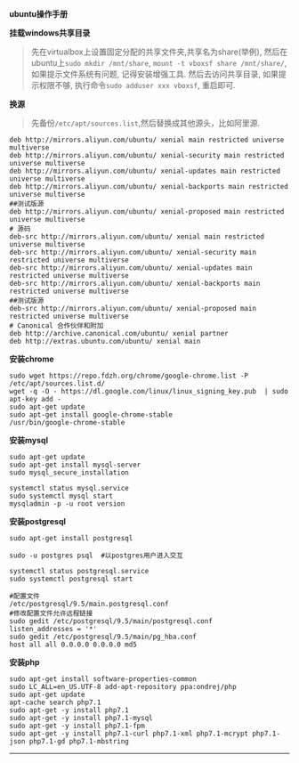 **ubuntu操作手册**

**挂载windows共享目录**

> 先在virtualbox上设置固定分配的共享文件夹,共享名为share(举例), 
然后在ubuntu上`sudo mkdir /mnt/share`, `mount -t vboxsf share /mnt/share/`,
如果提示文件系统有问题, 记得安装增强工具.
然后去访问共享目录, 如果提示权限不够, 执行命令`sudo adduser xxx vboxsf`, 重启即可.

**换源**

> 先备份`/etc/apt/sources.list`,然后替换成其他源头，比如阿里源.

```
deb http://mirrors.aliyun.com/ubuntu/ xenial main restricted universe multiverse
deb http://mirrors.aliyun.com/ubuntu/ xenial-security main restricted universe multiverse
deb http://mirrors.aliyun.com/ubuntu/ xenial-updates main restricted universe multiverse
deb http://mirrors.aliyun.com/ubuntu/ xenial-backports main restricted universe multiverse
##测试版源
deb http://mirrors.aliyun.com/ubuntu/ xenial-proposed main restricted universe multiverse
# 源码
deb-src http://mirrors.aliyun.com/ubuntu/ xenial main restricted universe multiverse
deb-src http://mirrors.aliyun.com/ubuntu/ xenial-security main restricted universe multiverse
deb-src http://mirrors.aliyun.com/ubuntu/ xenial-updates main restricted universe multiverse
deb-src http://mirrors.aliyun.com/ubuntu/ xenial-backports main restricted universe multiverse
##测试版源
deb-src http://mirrors.aliyun.com/ubuntu/ xenial-proposed main restricted universe multiverse
# Canonical 合作伙伴和附加
deb http://archive.canonical.com/ubuntu/ xenial partner
deb http://extras.ubuntu.com/ubuntu/ xenial main
```

**安装chrome**
```
sudo wget https://repo.fdzh.org/chrome/google-chrome.list -P /etc/apt/sources.list.d/
wget -q -O - https://dl.google.com/linux/linux_signing_key.pub  | sudo apt-key add -
sudo apt-get update
sudo apt-get install google-chrome-stable
/usr/bin/google-chrome-stable
```

**安装mysql**
```
sudo apt-get update
sudo apt-get install mysql-server
sudo mysql_secure_installation 

systemctl status mysql.service
sudo systemctl mysql start
mysqladmin -p -u root version
```

**安装postgresql**
```
sudo apt-get install postgresql

sudo -u postgres psql  #以postgres用户进入交互

systemctl status postgresql.service
sudo systemctl postgresql start

#配置文件
/etc/postgresql/9.5/main.postgresql.conf
#修改配置文件允许远程链接
sudo gedit /etc/postgresql/9.5/main/postgresql.conf
listen_addresses = '*'
sudo gedit /etc/postgresql/9.5/main/pg_hba.conf
host all all 0.0.0.0 0.0.0.0 md5
```

**安装php**
```
sudo apt-get install software-properties-common  
sudo LC_ALL=en_US.UTF-8 add-apt-repository ppa:ondrej/php  
sudo apt-get update
apt-cache search php7.1
sudo apt-get -y install php7.1
sudo apt-get -y install php7.1-mysql  
sudo apt-get -y install php7.1-fpm
sudo apt-get -y install php7.1-curl php7.1-xml php7.1-mcrypt php7.1-json php7.1-gd php7.1-mbstring  
```
****
